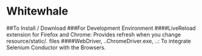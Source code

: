# Whitewhale

##To Install / Download
###For Development Environment
####LiveReload extension for Firefox and Chrome: Provides refresh when you change resource/static/*.* files
####WebDriver, ..ChromeDriver.exe, ..: To integrate Selenium Conductor with the Browsers.

